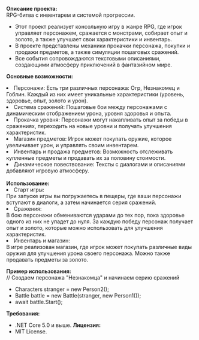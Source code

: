 <b>Описание проекта:</b><br>
RPG-битва с инвентарем и системой прогрессии.
- Этот проект реализует консольную игру в жанре RPG, где игрок управляет персонажем, сражается с монстрами, собирает опыт и золото, а также улучшает свои характеристики и инвентарь.
- В проекте представлены механики прокачки персонажа, покупки и продажи предметов, а также симуляции пошаговых сражений.
- Все события сопровождаются текстовыми описаниями, создающими атмосферу приключений в фантазийном мире.

<b>Основные возможности:</b>
<li>Персонажи: Есть три различных персонажа: Огр, Незнакомец и Гоблин. Каждый из них имеет уникальные характеристики (уровень, здоровье, опыт, золото и урон).</li>
<li>Система сражений: Пошаговые бои между персонажами с динамическим отображением урона, уровня здоровья и опыта.</li>
<li>Прокачка уровня: Персонажи могут накапливать опыт за победы в сражениях, переходить на новые уровни и получать улучшения характеристик.</li>
<li>Магазин предметов: Игрок может покупать оружие, которое увеличивает урон, и управлять своим инвентарем.</li>
<li>Инвентарь и продажа предметов: Возможность отслеживать купленные предметы и продавать их за половину стоимости.</li>
<li>Динамическое повествование: Тексты с диалогами и описаниями добавляют игровую атмосферу.</li>
<br>
<b>Использование:</b><br>
<li> Старт игры:</li>
  При запуске игры вы погружаетесь в пещеры, где ваши персонажи вступают в диалоги, а затем начинается серия сражений.<br>
<li> Сражения:</li>
  В бою персонажи обмениваются ударами до тех пор, пока здоровье одного из них не упадет до нуля. За каждую победу персонаж получает опыт и золото, которые можно использовать для улучшения характеристик.<br>
<li> Инвентарь и магазин:</li>
  В игре реализован магазин, где игрок может покупать различные виды оружия для улучшения урона своего персонажа. Можно также продавать предметы за золото.<br>

<b>Пример использования:</b><br>
// Создаем персонажа "Незнакомца" и начинаем серию сражений
- Characters stranger = new Person2();
- Battle battle = new Battle(stranger, new Person1()); 
- await battle.Start();

<b>Требования:</b>
- .NET Core 5.0 и выше.
<b>Лицензия:</b>
- MIT License.
